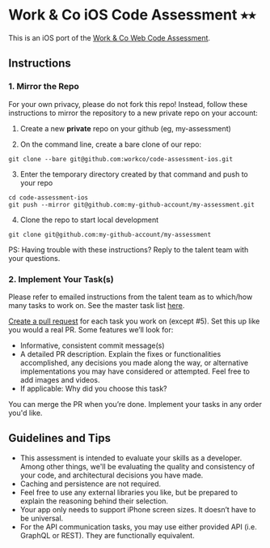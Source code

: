 # Work & Co iOS Code Assessment ⭑⭑

This is an iOS port of the [Work & Co Web Code Assessment](https://github.com/workco/code-assessment-web).

## Instructions

### 1. Mirror the Repo

For your own privacy, please do not fork this repo! Instead, follow these instructions to mirror the repository to a new private repo on your account:

1. Create a new **private** repo on your github (eg, my-assessment)

2. On the command line, create a bare clone of our repo:

```
git clone --bare git@github.com:workco/code-assessment-ios.git
```

3. Enter the temporary directory created by that command and push to your repo

```
cd code-assessment-ios
git push --mirror git@github.com:my-github-account/my-assessment.git
```

4. Clone the repo to start local development

```
git clone git@github.com:my-github-account/my-assessment
```

PS: Having trouble with these instructions? Reply to the talent team with your questions.

### 2. Implement Your Task(s)

Please refer to emailed instructions from the talent team as to which/how many tasks to work on. See the master task list [here](/TASKS.md).

[Create a pull request](https://help.github.com/en/desktop/contributing-to-projects/creating-a-pull-request) for each task you work on (except #5). Set this up like you would a real PR. Some features we’ll look for:

- Informative, consistent commit message(s)
- A detailed PR description. Explain the fixes or functionalities accomplished, any decisions you made along the way, or alternative implementations you may have considered or attempted. Feel free to add images and videos.
- If applicable: Why did you choose this task?

You can merge the PR when you’re done. Implement your tasks in any order you'd like.

## Guidelines and Tips

- This assessment is intended to evaluate your skills as a developer. Among other things, we'll be evaluating the quality and consistency of your code, and architectural decisions you have made.
- Caching and persistence are not required.
- Feel free to use any external libraries you like, but be prepared to explain the reasoning behind their selection.
- Your app only needs to support iPhone screen sizes. It doesn’t have to be universal.
- For the API communication tasks, you may use either provided API (i.e. GraphQL or REST). They are functionally equivalent.